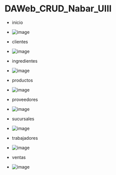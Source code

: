 # DAWeb_CRUD_Nabar_UIII
- inicio
- ![image](https://github.com/user-attachments/assets/9815e4de-cb35-4961-8ed6-4ba8b40c24e7)

- clientes
- ![image](https://github.com/user-attachments/assets/a762d676-29d8-4cc0-b2bb-dac0fd164319)

- ingredientes
- ![image](https://github.com/user-attachments/assets/db8de962-58aa-4f50-90c0-f7080ec95a3d)

- productos
- ![image](https://github.com/user-attachments/assets/775468b4-e90d-42cb-882a-4613a48394ac)

- proveedores
- ![image](https://github.com/user-attachments/assets/a8290d89-c71b-4f6d-afd7-b727c2cb404d)

- sucursales
- ![image](https://github.com/user-attachments/assets/839a58b2-bc94-4c5d-947a-457a184569cc)

- trabajadores
- ![image](https://github.com/user-attachments/assets/dc4e70a6-dc4f-4e28-9a8d-817045ee14bc)

- ventas
- ![image](https://github.com/user-attachments/assets/b3644c36-0dd4-458c-8571-ac09cb6daa69)
